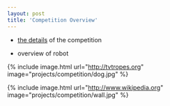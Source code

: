 ```yaml
---
layout: post
title: 'Competition Overview'
---
```

 - [the details](https://docs.google.com/document/d/1g9UG_ID7YxdN3Vdt_oRrXJgGzr4VSbbwLGS0zG9mbSA/edit) of the competition

- overview of robot

{% include image.html url="http://tvtropes.org" image="projects/competition/dog.jpg" %}

{% include image.html url="http://www.wikipedia.org" image="projects/competition/wall.jpg" %}
